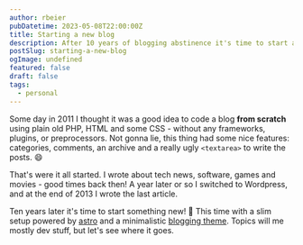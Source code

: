 ```yaml
---
author: rbeier
pubDatetime: 2023-05-08T22:00:00Z
title: Starting a new blog
description: After 10 years of blogging abstinence it's time to start again.
postSlug: starting-a-new-blog
ogImage: undefined
featured: false
draft: false
tags: 
  - personal
---
```


Some day in 2011 I thought it was a good idea to code a blog **from scratch** using plain old PHP, HTML and some CSS - without any frameworks, plugins, or preprocessors. Not gonna lie, this thing had some nice features: categories, comments, an archive and a really ugly `<textarea>` to write the posts. 😄 

That's were it all started. I wrote about tech news, software, games and movies - good times back then! A year later or so I switched to Wordpress, and at the end of 2013 I wrote the last article.

Ten years later it's time to start something new! 🎉 This time with a slim setup powered by [astro](https://astro.build/) and a minimalistic [blogging theme](https://astro-paper.pages.dev/). Topics will me mostly dev stuff, but let's see where it goes.